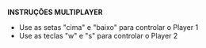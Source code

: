 ****INSTRUÇÕES MULTIPLAYER****

- Use as setas "cima" e "baixo" para controlar o Player 1
- Use as teclas "w" e "s" para controlar o Player 2
